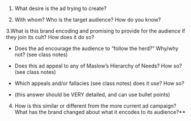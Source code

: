 



1. What desire is the ad trying to create?

  

2. With whom? Who is the target audience? How do you know?

  

3.What is this brand encoding and promising to provide for the audience if they join its cult? How does it do so? 

- Does the ad encourage the audience to “follow the herd?” Why/why not? (see class notes) 
    
- Does this ad appeal to any of Maslow’s Hierarchy of Needs? How so? (see class notes) 
    
- Which appeals and/or fallacies (see class notes) does it use? How so? 
    
- (this answer should be VERY detailed, and can use bullet points)
    

  
  

4. How is this similar or different from the more current ad campaign? What has the brand changed about what it encodes to its audience?**
